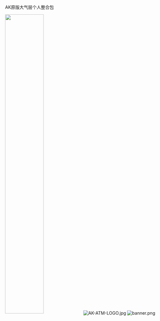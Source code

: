 AK原版大气层个人整合包

<img src="/AK478BB/AK-Atmosphere/blob/master/assets/AK-ATM-LOGO.jpg" align="center" width="50%">


<img src="/AK478BB/AK-Atmosphere/blob/master/assets/AK-ATM-LOGO.jpg?raw=true" alt="AK-ATM-LOGO.jpg">

<img src="/AK478BB/AK-DeepSea/blob/master/assets/banner.png?raw=true" alt="banner.png">
